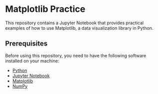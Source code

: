 # Matplotlib Practice

This repository contains a Jupyter Notebook that provides practical examples of how to use Matplotlib, a data visualization library in Python.

## Prerequisites

Before using this repository, you need to have the following software installed on your machine:

- [Python](https://www.python.org/downloads/)
- [Jupyter Notebook](https://jupyter.org/install)
- [Matplotlib](https://matplotlib.org/)
- [NumPy](https://numpy.org/)

